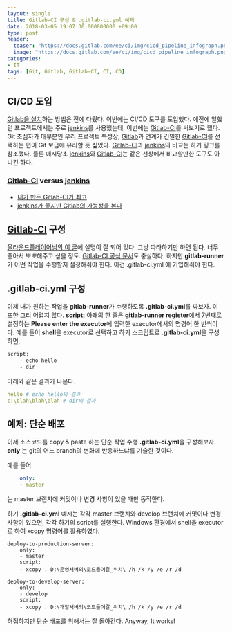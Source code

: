 ```yaml
---
layout: single
title: Gitlab-CI 구성 & .gitlab-ci.yml 예제
date: 2018-03-05 19:07:30.000000000 +09:00
type: post
header:
  teaser: "https://docs.gitlab.com/ee/ci/img/cicd_pipeline_infograph.png"
  image: "https://docs.gitlab.com/ee/ci/img/cicd_pipeline_infograph.png"
categories:
- IT
tags: [Git, Gitlab, Gitlab-CI, CI, CD]
---
```


## CI/CD 도입
 [Gitlab을 설치](https://lovemewithoutall.github.io/it/start-docker/)하는 방법은 전에 다뤘다. 이번에는 CI/CD 도구를 도입했다. 예전에 일했던 프로젝트에서는 주로 [jenkins]를 사용했는데, 이번에는 [Gitlab-CI]를 써보기로 했다. Git 초심자가 대부분인 우리 프로젝트 특성상, [Gitlab]과 연계가 긴밀한 [Gitlab-CI]를 선택하는 편이 Git 보급에 유리할 듯 싶었다. [Gitlab-CI]과 [jenkins]의 비교는 하기 링크를 참조했다. 물론 애시당초 [jenkins]와 [Gitlab-CI]는 같은 선상에서 비교할만한 도구도 아니긴 하다.

### [Gitlab-CI] versus [jenkins]
 * [내가 만든 Gitlab-CI가 최고](https://about.gitlab.com/comparison/gitlab-vs-jenkins.html)
 * [jenkins가 좋지만 Gitlab의 가능성을 본다](https://www.inovex.de/blog/modern-cicd-with-jenkins-2-and-gitlab-ci-comparison/)

## [Gitlab-CI] 구성
[올라운드플레이어님의 이 글](http://allroundplaying.tistory.com/21)에 설명이 잘 되어 있다. 그냥 따라하기만 하면 된다. 너무 좋아서 뽀뽀해주고 싶을 정도. [Gitlab-CI 공식 문서]도 충실하다. 하지만 **gitlab-runner**가 어떤 작업을 수행할지 설정해줘야 한다. 이건 .gitlab-ci.yml 에 기입해줘야 한다.

## .gitlab-ci.yml 구성
이제 내가 원하는 작업을 **gitlab-runner**가 수행하도록 **.gitlab-ci.yml**를 짜보자. 이 또한 그리 어렵지 않다. **script:** 아래의 한 줄은 **gitlab-runner register**에서 7번째로 설정하는 **Please enter the executor**에 입력한 executor에서의 명령어 한 번씩이다. 예를 들어 **shell**을 executor로 선택하고 하기 스크립트로 **.gitlab-ci.yml**을 구성하면,

```bash
script:
    - echo hello
    - dir
```

아래와 같은 결과가 나온다.

```yml
hello # echo hello의 결과
c:\blah\blah\blah # dir의 결과
```

## 예제: 단순 배포
이제 소스코드를 copy & paste 하는 단순 작업 수행 **.gitlab-ci.yml**을 구성해보자. **only** 는 git의 어느 branch의 변화에 반응하느냐를 기술한 것이다. 

예를 들어

```yml
    only:
    - master
```
는 master 브랜치에 커밋이나 변경 사항이 있을 때만 동작한다.

하기 **.gitlab-ci.yml** 예시는 각각 master 브랜치와 develop 브랜치에 커밋이나 변경 사항이 있으면, 각각 하기의 script를 실행한다. Windows 환경에서 shell을 executor로 하여 xcopy 명령어를 활용하였다.

```
deploy-to-production-server:
    only:
    - master
    script:
    - xcopy . D:\운영서버의\코드들어갈_위치\ /h /k /y /e /r /d

deploy-to-develop-server:
    only:
    - develop
    script:
    - xcopy . D:\개발서버의\코드들어갈_위치\ /h /k /y /e /r /d
```

허접하지만 단순 배포를 위해서는 잘 돌아간다. Anyway, It works!

[Gitlab-CI]: https://about.gitlab.com/features/gitlab-ci-cd/
[Gitlab-CI 공식 문서]: https://docs.gitlab.com/ee/ci/README.html
[jenkins]: https://jenkins.io/
[Gitlab]: <https://gitlab.com>